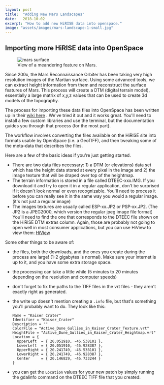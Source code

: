 ```yaml
---
layout: post
title:  "Adding New Mars Landscapes"
date:   2018-10-02
excerpt: "How to add new HiRISE data into openspace."
image: "assets/images/mars-landscape-1-small.jpg"
---
```


## Importing more HiRISE data into OpenSpace

<div class="row">

<figure class="figure col-lg-6 col-sm-12">
<img class="figure-img img-fluid rounded" src="{{ "assets/images/mars-landscape-1-1200.jpg" | absolute_url }}" alt="mars surface" />
  <figcaption class="figure-caption">View of a meandering feature on Mars.</figcaption>
</figure>

<div class="col">
<p>
Since 200x, the Mars Reconnaissance Orbiter has been taking very high resolution images of the Martian surface. Using some advanced tools, we can extract height information from them and reconstruct the surface features of Mars. This process will create a DTM (digital terrain model), essentially a large matrix of x,y,z values that can be used to create 3d models of the topography.
</p>

</div>

</div>

The process for importing these data files into OpenSpace has been written up in their [wiki here](http://wiki.openspaceproject.com/components/globe-browsing/general) . We've tried it out and it works great. You'll need to install a few custom libraries and use the terminal, but the documentation guides you through that process (for the most part).

The workflow involves converting the files available on the HiRISE site into formats usable by OpenSpace (i.e. a GeoTIFF), and then tweaking some of the meta-data that describes the files.

Here are a few of the basic ideas if you're just getting started.
  - There are two data files necessary: 1) a DTM (or elevations) data set which has the height data stored at every pixel in the image and 2) the image texture that will be draped over top of the heightmap.
  - The terrain information is stored in a file called DTEEC-xxx.IMG.  If you download it and try to open it in a regular application, don't be surprised if it doesn't look normal or even recognizable. You'll need to process it before you can really see it in the same way you would a regular image. (it's not just a regular image)
  - The images textures are usually called ESP-xx.JP2 or PSP-xx.JP2. (The JP2 is a JPEG2000, which version the regular jpeg image file format) You'll need to find the one that corresponds to the DTEEC file shown on the HiRISE DTM extras column. Again, those are probably not going to open well in most consumer applications, but you can use HiView to view them: [HiView](https://www.uahirise.org/hiview/)

Some other things to be aware of:
  - the files, both the downloads, and the ones you create during the process are large! (1-2 gigabytes is normal). Make sure your internet is up to it, and you have some extra storage space.
  - the processing can take a little while (5 minutes to 20 minutes depending on the resolution and computer speeds)
  - don't forget to fix the paths to the TIFF files in the vrt files - they aren't exactly right as generated.
  - the write up doesn't mention creating a `.info` file, but that's something  you'll probably want to do. They look like this:

    ```
    Name = "Kaiser Crater"
    Identifier = "Kaiser_Crater"
    Description = ""
    ColorFile = "Active_Dune_Gullies_in_Kaiser_Crater_Texture.vrt"
    HeightFile = "Active_Dune_Gullies_in_Kaiser_Crater_Heightmap.vrt"
    Location = {
      UpperLeft  = { 20.051910, -46.538101 },
      LowerLeft  = { 20.051910, -46.928387 },
      UpperRight = { 20.241749, -46.538101 },
      LowerRight = { 20.241749, -46.928387 },
      Center     = { 20.146829, -46.733244 }
    }
    ```
  - you can get the `Location` values for your new patch by simply running the gdalinfo command on the DTEEC TIFF file that you created.
